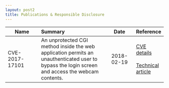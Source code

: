 ```yaml
---
layout: post2
title: Publications & Responsible Disclosure
--- 
```


| Name        		|Summary 		| Date          | Reference  |
| ------------- 	|:------------- |:-------------:| :----------|
| CVE-2017-17101	| An unprotected CGI method inside the web application permits an unauthenticated user to bypass the login screen and access the webcam contents.	 | 2018-02-19 		| [CVE details][cve1] <br><br> [Technical article][blog1]   |


[cve1]: https://www.cvedetails.com/cve/CVE-2017-17101/
[blog1]: http://c0mix.github.io/2018/Break-into-2K-IP-Camera/


<style>
table:nth-of-type(1) {
    display:table;
    overflow-x:auto;
    width:100%;
}
table:nth-of-type(1) th:nth-of-type(1) {
    width:25%;
}
table:nth-of-type(1) th:nth-of-type(2) {
    width:50%;
}
table:nth-of-type(1) th:nth-of-type(3) {
    width:20%;
}
table:nth-of-type(1) th:nth-of-type(4) {
    width:5%;
}
</style>

